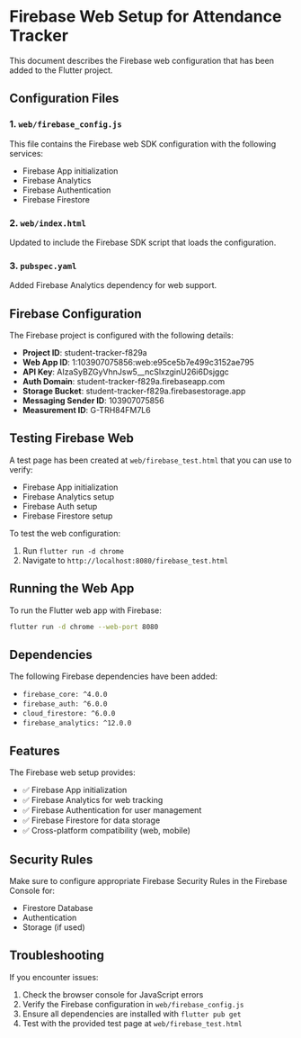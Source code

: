 # Firebase Web Setup for Attendance Tracker

This document describes the Firebase web configuration that has been added to the Flutter project.

## Configuration Files

### 1. `web/firebase_config.js`
This file contains the Firebase web SDK configuration with the following services:
- Firebase App initialization
- Firebase Analytics
- Firebase Authentication
- Firebase Firestore

### 2. `web/index.html`
Updated to include the Firebase SDK script that loads the configuration.

### 3. `pubspec.yaml`
Added Firebase Analytics dependency for web support.

## Firebase Configuration

The Firebase project is configured with the following details:
- **Project ID**: student-tracker-f829a
- **Web App ID**: 1:103907075856:web:e95ce5b7e499c3152ae795
- **API Key**: AIzaSyBZGyVhnJsw5__ncSlxzginU26i6Dsjggc
- **Auth Domain**: student-tracker-f829a.firebaseapp.com
- **Storage Bucket**: student-tracker-f829a.firebasestorage.app
- **Messaging Sender ID**: 103907075856
- **Measurement ID**: G-TRH84FM7L6

## Testing Firebase Web

A test page has been created at `web/firebase_test.html` that you can use to verify:
- Firebase App initialization
- Firebase Analytics setup
- Firebase Auth setup
- Firebase Firestore setup

To test the web configuration:
1. Run `flutter run -d chrome`
2. Navigate to `http://localhost:8080/firebase_test.html`

## Running the Web App

To run the Flutter web app with Firebase:

```bash
flutter run -d chrome --web-port 8080
```

## Dependencies

The following Firebase dependencies have been added:
- `firebase_core: ^4.0.0`
- `firebase_auth: ^6.0.0`
- `cloud_firestore: ^6.0.0`
- `firebase_analytics: ^12.0.0`

## Features

The Firebase web setup provides:
- ✅ Firebase App initialization
- ✅ Firebase Analytics for web tracking
- ✅ Firebase Authentication for user management
- ✅ Firebase Firestore for data storage
- ✅ Cross-platform compatibility (web, mobile)

## Security Rules

Make sure to configure appropriate Firebase Security Rules in the Firebase Console for:
- Firestore Database
- Authentication
- Storage (if used)

## Troubleshooting

If you encounter issues:
1. Check the browser console for JavaScript errors
2. Verify the Firebase configuration in `web/firebase_config.js`
3. Ensure all dependencies are installed with `flutter pub get`
4. Test with the provided test page at `web/firebase_test.html` 